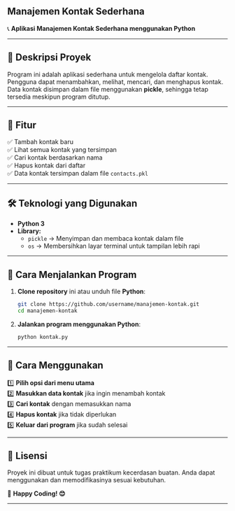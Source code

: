 
## **Manajemen Kontak Sederhana**  
📞 **Aplikasi Manajemen Kontak Sederhana menggunakan Python**  

---

## 📌 **Deskripsi Proyek**  
Program ini adalah aplikasi sederhana untuk mengelola daftar kontak. Pengguna dapat menambahkan, melihat, mencari, dan menghapus kontak. Data kontak disimpan dalam file menggunakan **pickle**, sehingga tetap tersedia meskipun program ditutup.  

---

## 🚀 **Fitur**  
✅ Tambah kontak baru  
✅ Lihat semua kontak yang tersimpan  
✅ Cari kontak berdasarkan nama  
✅ Hapus kontak dari daftar  
✅ Data kontak tersimpan dalam file `contacts.pkl`  

---

## 🛠 **Teknologi yang Digunakan**  
- **Python 3**  
- **Library:**  
  - `pickle` → Menyimpan dan membaca kontak dalam file  
  - `os` → Membersihkan layar terminal untuk tampilan lebih rapi  

---

## 🔧 **Cara Menjalankan Program**  

1. **Clone repository** ini atau unduh file **Python**:
   ```bash
   git clone https://github.com/username/manajemen-kontak.git
   cd manajemen-kontak
   ```
2. **Jalankan program menggunakan Python**:
   ```bash
   python kontak.py
   ```

---

## 🎯 **Cara Menggunakan**  
1️⃣ **Pilih opsi dari menu utama**  
2️⃣ **Masukkan data kontak** jika ingin menambah kontak  
3️⃣ **Cari kontak** dengan memasukkan nama  
4️⃣ **Hapus kontak** jika tidak diperlukan  
5️⃣ **Keluar dari program** jika sudah selesai  

---

## 📜 **Lisensi**  
Proyek ini dibuat untuk tugas praktikum kecerdasan buatan. Anda dapat menggunakan dan memodifikasinya sesuai kebutuhan.  

📌 **Happy Coding! 😊**  

---
